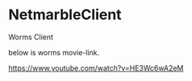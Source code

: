 # NetmarbleClient
Worms Client

below is worms movie-link.

https://www.youtube.com/watch?v=HE3Wc6wA2eM
